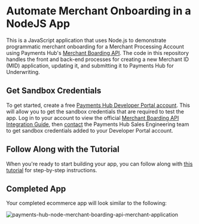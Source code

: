 # Automate Merchant Onboarding in a NodeJS App
This is a JavaScript application that uses Node.js to demonstrate programmatic merchant onboarding for a Merchant Processing Account using Payments Hub's [Merchant Boarding API](https://developer.paymentshub.com/products/fintech-tools/merchant-boarding-api). The code in this repository handles the front and back-end processes for creating a new Merchant ID (MID) application, updating it, and submitting it to Payments Hub for Underwriting.

## Get Sandbox Credentials
To get started, create a free [Payments Hub Developer Portal account](https://developer.paymentshub.com/auth/signup). This will allow you to get the sandbox credentials that are required to test the app. Log in to your account to view the official [Merchant Boarding API Integration Guide](https://developer.paymentshub.com/products/fintech-tools/merchant-boarding-api/integration), then [contact](https://developer.paymentshub.com/contact) the Payments Hub Sales Engineering team to get sandbox credentials added to your Developer Portal account.

## Follow Along with the Tutorial
When you're ready to start building your app, you can follow along with [this tutorial](https://developer.paymentshub.com/blog/tutorial-nodejs-merchant-boarding-api) for step-by-step instructions.

## Completed App
Your completed ecommerce app will look similar to the following:

![payments-hub-node-merchant-boarding-api-merchant-application](https://github.com/PaymentsHubDevelopers/PaymentsHub-Node-Merchant-Boarding-API/assets/136620102/d4218e28-cd09-4cb6-8f80-774b50c9205b)
